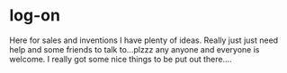 # log-on
Here for sales and inventions
I have plenty of ideas. Really just just need help and some friends to talk to...plzzz any anyone and everyone is welcome.
I really got some nice things to be put out there....
